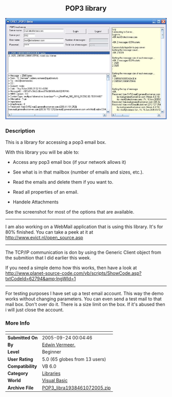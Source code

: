 ﻿<div align="center">

## POP3 library

<img src="PIC20051071526135380.JPG">
</div>

### Description

This is a library for accessing a pop3 email box.

With this library you will be able to:

* Access any pop3 email box (if your network allows it)

* See what is in that mailbox (number of emails and sizes, etc.).

* Read the emails and delete them if you want to.

* Read all properties of an email.

* Handele Attachments

See the screenshot for most of the options that are available.

- - - - - - - - - - - - - - - - - - - - - - - - - - - - - - - - - - -

I am also working on a WebMail application that is using this library. It's for 80% finished. You can take a peek at it at http://www.evict.nl/open_source.asp

- - - - - - - - - - - - - - - - - - - - - - - - - - - - - - - - - - -

The TCP/IP communication is don by using the Generic Client object from the submition that I did earlier this week.

If you need a simple demo how this works, then have a look at http://www.planet-source-code.com/vb/scripts/ShowCode.asp?txtCodeId=62794&amp;lngWId=1

- - - - - - - - - - - - - - - - - - - - - - - - - - - - - - - - - - -

For testing purposes I have set up a test email account. This way the demo works without changing parameters. You can even send a test mail to that mail box. Don't over do it. There is a size limit on the box. If it's abused then i will just close the account.
 
### More Info
 


<span>             |<span>
---                |---
**Submitted On**   |2005-09-24 00:04:46
**By**             |[Edwin Vermeer\.](https://github.com/Planet-Source-Code/PSCIndex/blob/master/ByAuthor/edwin-vermeer.md)
**Level**          |Beginner
**User Rating**    |5.0 (65 globes from 13 users)
**Compatibility**  |VB 6\.0
**Category**       |[Libraries](https://github.com/Planet-Source-Code/PSCIndex/blob/master/ByCategory/libraries__1-49.md)
**World**          |[Visual Basic](https://github.com/Planet-Source-Code/PSCIndex/blob/master/ByWorld/visual-basic.md)
**Archive File**   |[POP3\_libra1938461072005\.zip](https://github.com/Planet-Source-Code/edwin-vermeer-pop3-library__1-62809/archive/master.zip)









